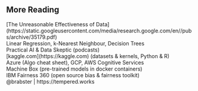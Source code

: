 ## More Reading

<div style="text-align: left">
[The Unreasonable Effectiveness of Data](https://static.googleusercontent.com/media/research.google.com/en//pubs/archive/35179.pdf)<br/>
Linear Regression, k-Nearest Neighbour, Decision Trees<br/>
Practical AI & Data Skeptic (podcasts)<br/>
[kaggle.com](https://kaggle.com) (datasets & kernels, Python & R)<br/>
Azure (Algo cheat sheet), GCP, AWS Cognitive Services<br/>
Machine Box (pre-trained models in docker containers)<br/>
IBM Fairness 360 (open source bias & fairness toolkit)<br/>
</div>

<footer>@brabster | https://tempered.works</footer>


